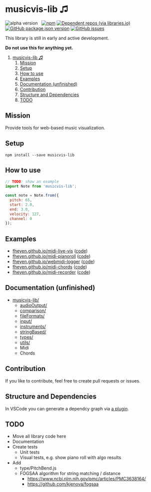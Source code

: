 # musicvis-lib &#9835;

![alpha version](https://img.shields.io/badge/-alpha%20version-orange)
&nbsp;
[![npm](https://img.shields.io/npm/v/musicvis-lib)](https://www.npmjs.com/package/musicvis-lib)
[![Dependent repos (via libraries.io)](https://img.shields.io/librariesio/dependent-repos/npm/musicvis-lib)](https://www.npmjs.com/package/musicvis-lib?activeTab=dependents)
&nbsp;
[![GitHub package.json version](https://img.shields.io/github/package-json/v/fheyen/musicvis-lib?label=GitHub)](https://github.com/fheyen/musicvis-lib)
[![GitHub issues](https://img.shields.io/github/issues-raw/fheyen/musicvis-lib)](https://github.com/fheyen/musicvis-lib/issues)


This library is still in early and active development.

**Do not use this for anything yet.**

1. [musicvis-lib &#9835;](#musicvis-lib-)
   1. [Mission](#mission)
   2. [Setup](#setup)
   3. [How to use](#how-to-use)
   4. [Examples](#examples)
   5. [Documentation (unfinished)](#documentation-unfinished)
   6. [Contribution](#contribution)
   7. [Structure and Dependencies](#structure-and-dependencies)
   8. [TODO](#todo)

## Mission

Provide tools for web-based music visualization.

## Setup

`npm install --save musicvis-lib`

## How to use

```javascript
// TODO: show an example
import Note from 'musicvis-lib';

const note = Note.from({
  pitch: 65,
  start: 2.0,
  end: 3.0,
  velocity: 127,
  channel: 0
});
```

## Examples

- [fheyen.github.io/midi-live-vis](https://fheyen.github.io/midi-live-vis/) ([code](https://github.com/fheyen/midi-live-vis))
- [fheyen.github.io/midi-pianoroll](https://fheyen.github.io/midi-pianoroll/) ([code](https://github.com/fheyen/midi-pianoroll))
- [fheyen.github.io/webmidi-logger](https://fheyen.github.io/webmidi-logger/) ([code](https://github.com/fheyen/webmidi-logger))
- [fheyen.github.io/midi-chords](https://fheyen.github.io/midi-chords/) ([code](https://github.com/fheyen/midi-chords))
- [fheyen.github.io/midi-recorder](https://fheyen.github.io/midi-recorder/) ([code](https://github.com/fheyen/midi-recorder))

## Documentation (unfinished)

- [musicvis-lib/](https://github.com/fheyen/musicvis-lib)
  - [audioOutput/](./src/audioOutput/)
  - [comparison/](./src/comparison/)
  - [fileFormats/](./src/fileFormats/)
  - [input/](./src/input/)
  - [instruments/](./src/instruments/)
  - [stringBased/](./src/stringBased/)
  - [types/](./src/types/)
  - [utils/](./src/utils/)
  - Midi
  - Chords

## Contribution

If you like to contribute, feel free to create pull requests or issues.


## Structure and Dependencies

In VSCode you can generate a dependcy graph via [a plugin](https://marketplace.visualstudio.com/items?itemName=juanallo.vscode-dependency-cruiser).

## TODO

- Move all library code here
- Documentation
- Create tests
  - Unit tests
  - Visual tests, e.g. show piano roll with algo results
- Add
  - type/PitchBend.js
  - FOGSAA algorithm for string matching / distance
    - https://www.ncbi.nlm.nih.gov/pmc/articles/PMC3638164/
    - https://github.com/kjenova/fogsaa
